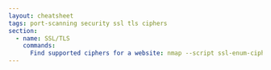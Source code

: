 ```yaml
---
layout: cheatsheet
tags: port-scanning security ssl tls ciphers
section:
  - name: SSL/TLS
    commands:
      Find supported ciphers for a website: nmap --script ssl-enum-ciphers -p 443 google.com
---
```

